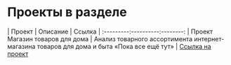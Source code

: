 # Проекты в разделе

| Проект  | Описание | Ссылка |
:---------:----------:--------:
| Проект Магазин товаров для дома | Анализ товарного ассортимента интернет-магазина товаров для дома и быта «Пока все ещё тут» | [Ссылка на проект](https://github.com/masya-prelest/yandex_projects/tree/main/%D0%9F%D1%80%D0%BE%D0%B5%D0%BA%D1%82%20%D0%9C%D0%B0%D0%B3%D0%B0%D0%B7%D0%B8%D0%BD%20%D1%82%D0%BE%D0%B2%D0%B0%D1%80%D0%BE%D0%B2%20%D0%B4%D0%BB%D1%8F%20%D0%B4%D0%BE%D0%BC%D0%B0)